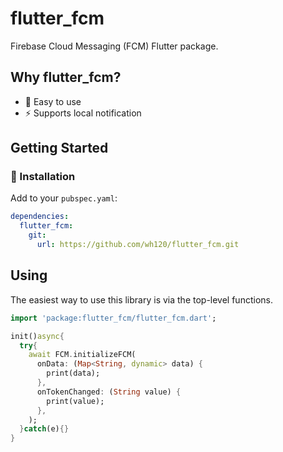 # flutter_fcm
Firebase Cloud Messaging (FCM)  Flutter package.

## Why flutter_fcm?

- 🚀 Easy to use 
- ⚡ Supports local notification


## Getting Started

### 🔩 Installation

Add to your `pubspec.yaml`:

```yaml
dependencies:
  flutter_fcm:
    git:
      url: https://github.com/wh120/flutter_fcm.git
```

## Using

The easiest way to use this library is via the top-level functions.

```dart
import 'package:flutter_fcm/flutter_fcm.dart';

init()async{
  try{
    await FCM.initializeFCM(
      onData: (Map<String, dynamic> data) {
        print(data);
      },
      onTokenChanged: (String value) {
        print(value);
      },
    );
  }catch(e){}
}
```
 

  
